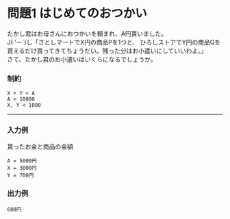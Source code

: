 # 問題1 はじめてのおつかい

たかし君はお母さんにおつかいを頼まれ、A円貰いました。  
J( 'ー`)し「さとしマートでX円の商品Pを1つと、 ひろしストアでY円の商品Qを買えるだけ買ってきてちょうだい。残った分はお小遣いにしていいわよ。」  
さて、たかし君のお小遣いはいくらになるでしょうか。

### 制約
```
X + Y < A
A < 10000
X, Y < 1000
```

---

### 入力例
貰ったお金と商品の金額
```
A = 5000円
X = 3000円
Y = 700円
```
### 出力例
```
600円
```